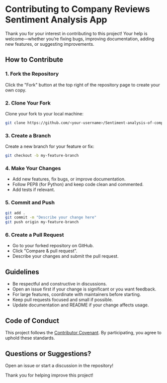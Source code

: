 # Contributing to Company Reviews Sentiment Analysis App

Thank you for your interest in contributing to this project! Your help is welcome—whether you’re fixing bugs, improving documentation, adding new features, or suggesting improvements.

## How to Contribute

### 1. Fork the Repository
Click the "Fork" button at the top right of the repository page to create your own copy.

### 2. Clone Your Fork
Clone your fork to your local machine:
```bash
git clone https://github.com/<your-username>/Sentiment-analysis-of-company-reviews-.git
```

### 3. Create a Branch
Create a new branch for your feature or fix:
```bash
git checkout -b my-feature-branch
```

### 4. Make Your Changes
- Add new features, fix bugs, or improve documentation.
- Follow PEP8 (for Python) and keep code clean and commented.
- Add tests if relevant.

### 5. Commit and Push
```bash
git add .
git commit -m "Describe your change here"
git push origin my-feature-branch
```

### 6. Create a Pull Request
- Go to your forked repository on GitHub.
- Click "Compare & pull request".
- Describe your changes and submit the pull request.

## Guidelines
- Be respectful and constructive in discussions.
- Open an issue first if your change is significant or you want feedback.
- For large features, coordinate with maintainers before starting.
- Keep pull requests focused and small if possible.
- Update documentation and README if your change affects usage.

## Code of Conduct
This project follows the [Contributor Covenant](https://www.contributor-covenant.org/). By participating, you agree to uphold these standards.

## Questions or Suggestions?
Open an issue or start a discussion in the repository!

Thank you for helping improve this project!

